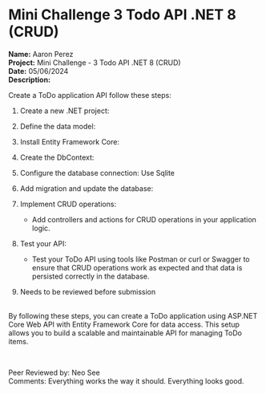 # Mini Challenge 3 Todo API .NET 8 (CRUD)

<b>Name:</b> Aaron Perez <br>
<b>Project:</b> Mini Challenge - 3 Todo API .NET 8 (CRUD) <br>
<b>Date:</b> 05/06/2024 <br>
<strong>Description:</strong>

Create a ToDo application API follow these steps: <br>

1. Create a new .NET project:

2. Define the data model:

3. Install Entity Framework Core:

4. Create the DbContext:

5. Configure the database connection: Use Sqlite

6. Add migration and update the database:

7. Implement CRUD operations:

    * Add controllers and actions for CRUD operations in your application logic.
8. Test your API:

    * Test your ToDo API using tools like Postman or curl or Swagger to ensure that CRUD operations work as expected and that data is persisted correctly in the database. <br>

9. Needs to be reviewed before submission<br><br>

By following these steps, you can create a ToDo application using ASP.NET Core Web API with Entity Framework Core for data access. This setup allows you to build a scalable and maintainable API for managing ToDo items.



<br>


Peer Reviewed by: Neo See  <br>
Comments: Everything works the way it should. Everything looks good.  <br> <br>  
